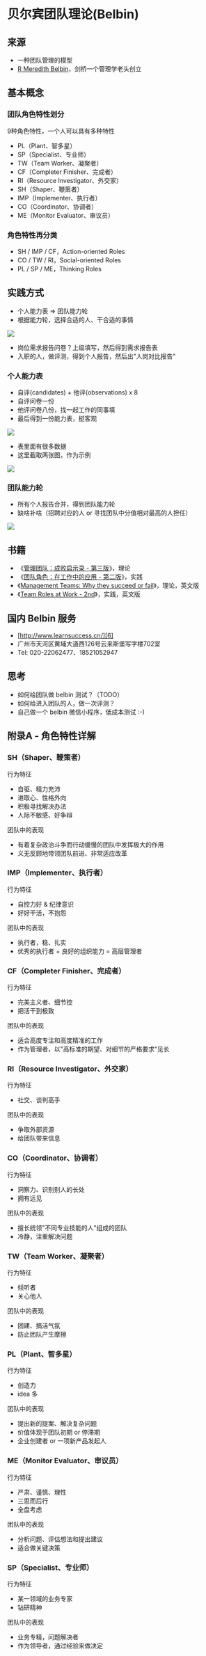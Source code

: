 # 贝尔宾团队理论(Belbin)


## 来源

 * 一种团队管理的模型
 * [R Meredith Belbin][3]，剑桥一个管理学老头创立


## 基本概念

### 团队角色特性划分

9种角色特性，一个人可以具有多种特性

 * PL（Plant、智多星）
 * SP（Specialist、专业师）
 * TW（Team Worker、凝聚者）
 * CF（Completer Finisher、完成者）
 * RI（Resource Investigator、外交家）
 * SH（Shaper、鞭策者）
 * IMP（Implementer、执行者）
 * CO（Coordinator、协调者）
 * ME（Monitor Evaluator、审议员）


### 角色特性再分类

 * SH / IMP / CF，Action-oriented Roles
 * CO / TW / RI，Social-oriented Roles
 * PL / SP / ME，Thinking Roles


## 实践方式

 * 个人能力表 => 团队能力轮
 * 根据能力轮，选择合适的人、干合适的事情

![](images/2019_03_22_belbin/workflow.png)

 * 岗位需求报告问卷？上级填写，然后得到需求报告表
 * 入职的人，做评测，得到个人报告，然后出"人岗对比报告"


### 个人能力表

 * 自评(candidates) + 他评(observations) x 8
 * 自评问卷一份
 * 他评问卷八份，找一起工作的同事填
 * 最后得到一份能力表，挺客观

![](images/2019_03_22_belbin/person_report_01.png)

 * 表里面有很多数据
 * 这里截取两张图，作为示例

![](images/2019_03_22_belbin/person_report_02.png)


### 团队能力轮

 * 所有个人报告合并，得到团队能力轮
 * 缺啥补啥（招聘对应的人 or 寻找团队中分值相对最高的人担任）

![](images/2019_03_22_belbin/team_report_01.png)


## 书籍

 * 《[管理团队：成败启示录 - 第三版][2]》，理论
 * 《[团队角色：在工作中的应用 - 第二版][1]》，实践
 * 《[Management Teams: Why they succeed or fail][5]》，理论，英文版
 * 《[Team Roles at Work - 2nd][4]》，实践，英文版


## 国内 Belbin 服务

 * [http://www.learnsuccess.cn/][6]
 * 广州市天河区黄埔大道西126号云来斯堡写字楼702室
 * Tel: 020-22062477、18521052947


## 思考

 * 如何给团队做 belbin 测试？（TODO）
 * 如何给进入团队的人，做一次评测？
 * 自己做一个 belbin 微信小程序，低成本测试 :-)


## 附录A - 角色特性详解

### SH（Shaper、鞭策者）

行为特征

 * 自驱、精力充沛
 * 进取心、性格外向
 * 积极寻找解决办法
 * 人际不敏感、好争辩

团队中的表现

 * 有着复杂政治斗争而行动缓慢的团队中发挥极大的作用
 * 义无反顾地带领团队前进、非常适应改革

### IMP（Implementer、执行者）

行为特征

 * 自控力好 & 纪律意识
 * 好好干活，不抱怨

团队中的表现

 * 执行者，稳、扎实
 * 优秀的执行者 + 良好的组织能力 = 高层管理者

### CF（Completer Finisher、完成者）

行为特征

 * 完美主义者、细节控
 * 把活干到极致

团队中的表现

 * 适合高度专注和高度精准的工作
 * 作为管理者，以"高标准的期望、对细节的严格要求"见长

### RI（Resource Investigator、外交家）

行为特征

 * 社交、谈判高手

团队中的表现

 * 争取外部资源
 * 给团队带来信息

### CO（Coordinator、协调者）

行为特征

 * 洞察力、识别别人的长处
 * 拥有远见

团队中的表现

 * 擅长统领"不同专业技能的人"组成的团队
 * 冷静，注重解决问题

### TW（Team Worker、凝聚者）

行为特征

 * 倾听者
 * 关心他人

团队中的表现

 * 团建、搞活气氛
 * 防止团队产生摩擦

### PL（Plant、智多星）

行为特征

 * 创造力
 * idea 多

团队中的表现

 * 提出新的提案、解决复杂问题
 * 价值体现于团队初期 or 停滞期
 * 企业创建者 or 一项新产品发起人

### ME（Monitor Evaluator、审议员）

行为特征

 * 严肃、谨慎、理性
 * 三思而后行
 * 全盘考虑

团队中的表现

 * 分析问题、评估想法和提出建议
 * 适合做关键决策

### SP（Specialist、专业师）

行为特征

 * 某一领域的业务专家
 * 钻研精神

团队中的表现

 * 业务专精，问题解决者
 * 作为领导者，通过经验来做决定


[1]:https://item.jd.com/27028819250.html
[2]:https://item.jd.com/12176280.html
[3]:https://en.wikipedia.org/wiki/Meredith_Belbin
[4]:https://www.amazon.com/Team-Roles-Work-Meredith-Belbin/dp/1856178005/
[5]:https://www.amazon.com/Management-Teams-they-succeed-fail/dp/1856178072/
[6]:http://www.learnsuccess.cn/
